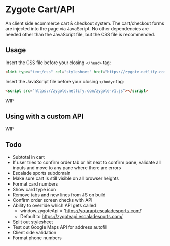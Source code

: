 # Zygote Cart/API

An client side ecommerce cart & checkout system. The cart/checkout forms are injected into the page via JavaScript. No other dependencies are needed other than the JavaScript file, but the CSS file is recommended.

## Usage

Insert the CSS file before your closing `</head>` tag:
```html
<link type="text/css" rel="stylesheet" href="https://zygote.netlify.com/zygote-v1.css">
```

Insert the JavaScript file before your closing `</body>` tag:
```html
<script src="https://zygote.netlify.com/zygote-v1.js"></script>
```

WIP

## Using with a custom API

WIP

## Todo
- Subtotal in cart
- If user tries to confirm order tab or hit next to confirm pane, validate all inputs and move to any pane where there are errors
- Escalade sports subdomain
- Make sure cart is still visible on all browser heights
- Format card numbers
- Show card type icon
- Remove tabs and new lines from JS on build
- Confirm order screen checks with API
- Ability to override which API gets called
	+ window.zygoteApi = 'https://yourapi.escaladesports.com/'
	+ Default to https://zygoteapi.escaladesports.com/
- Split out stylesheet
- Test out Google Maps API for address autofill
- Client side validation
- Format phone numbers
